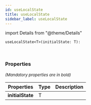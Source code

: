 ```yaml
---
id: useLocalState
title: useLocalState
sidebar_label: useLocalState
---
```


import Details from "@theme/Details"


```tsx
useLocalState<T>(initialState: T): 
```
<br/>



### Properties

<font size="2"><i>(Mandatory properties are in bold)</i></font>

| Properties | Type | Description |
| --------- | ---- | ----------- |
| **initialState** | T |  |


